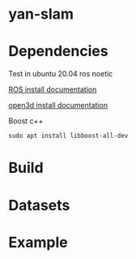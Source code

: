# yan-slam


# Dependencies

Test in ubuntu 20.04 ros noetic

[ROS install documentation](https://www.ros.org/blog/getting-started/)


[open3d install documentation](http://www.open3d.org/docs/release/compilation.html#compilation)

Boost c++

```shell
sudo apt install libboost-all-dev
```


# Build

# Datasets

# Example
